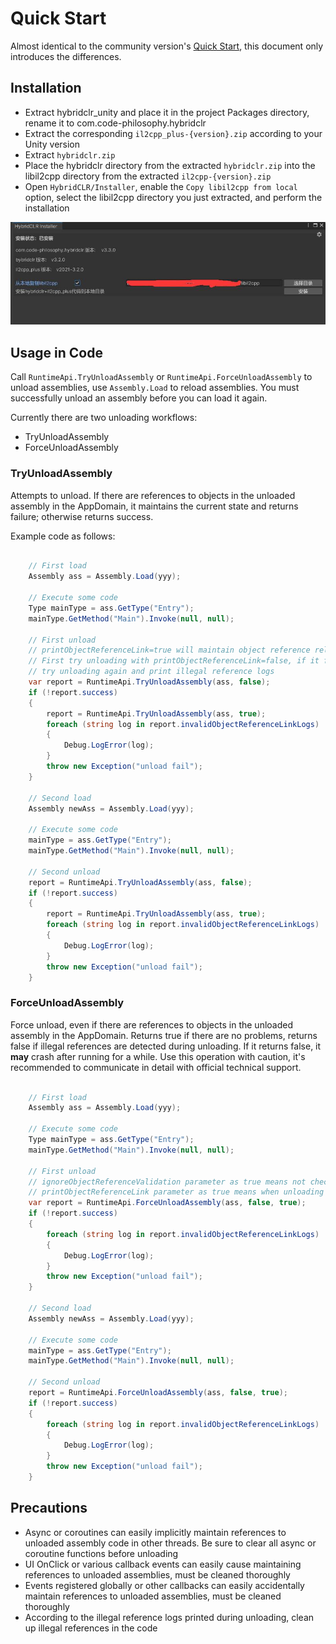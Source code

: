 # Quick Start

Almost identical to the community version's [Quick Start](../../beginner/quickstart.md), this document only introduces the differences.

## Installation

- Extract hybridclr_unity and place it in the project Packages directory, rename it to com.code-philosophy.hybridclr
- Extract the corresponding `il2cpp_plus-{version}.zip` according to your Unity version
- Extract `hybridclr.zip`
- Place the hybridclr directory from the extracted `hybridclr.zip` into the libil2cpp directory from the extracted `il2cpp-{version}.zip`
- Open `HybridCLR/Installer`, enable the `Copy libil2cpp from local` option, select the libil2cpp directory you just extracted, and perform the installation

![installer](/img/hybridclr/ultimate-installer.jpg)

## Usage in Code

Call `RuntimeApi.TryUnloadAssembly` or `RuntimeApi.ForceUnloadAssembly` to unload assemblies, use `Assembly.Load` to reload assemblies. You must successfully unload an assembly before you can load it again.

Currently there are two unloading workflows:

- TryUnloadAssembly
- ForceUnloadAssembly

### TryUnloadAssembly

Attempts to unload. If there are references to objects in the unloaded assembly in the AppDomain, it maintains the current state and returns failure; otherwise returns success.

Example code as follows:

```csharp

    // First load
    Assembly ass = Assembly.Load(yyy);

    // Execute some code
    Type mainType = ass.GetType("Entry");
    mainType.GetMethod("Main").Invoke(null, null);

    // First unload
    // printObjectReferenceLink=true will maintain object reference relationships, causing unloading to be time-consuming.
    // First try unloading with printObjectReferenceLink=false, if it fails set printObjectReferenceLink=true,
    // try unloading again and print illegal reference logs
    var report = RuntimeApi.TryUnloadAssembly(ass, false);
    if (!report.success)
    {
        report = RuntimeApi.TryUnloadAssembly(ass, true);
        foreach (string log in report.invalidObjectReferenceLinkLogs)
        {
            Debug.LogError(log);
        }
        throw new Exception("unload fail");
    }

    // Second load
    Assembly newAss = Assembly.Load(yyy);

    // Execute some code
    mainType = ass.GetType("Entry");
    mainType.GetMethod("Main").Invoke(null, null);

    // Second unload
    report = RuntimeApi.TryUnloadAssembly(ass, false);
    if (!report.success)
    {
        report = RuntimeApi.TryUnloadAssembly(ass, true);
        foreach (string log in report.invalidObjectReferenceLinkLogs)
        {
            Debug.LogError(log);
        }
        throw new Exception("unload fail");
    }
```

### ForceUnloadAssembly

Force unload, even if there are references to objects in the unloaded assembly in the AppDomain. Returns true if there are no problems, returns false if illegal references are detected during unloading. If it returns false, it **may** crash after running for a while. Use this operation with caution, it's recommended to communicate in detail with official technical support.

```csharp

    // First load
    Assembly ass = Assembly.Load(yyy);

    // Execute some code
    Type mainType = ass.GetType("Entry");
    mainType.GetMethod("Main").Invoke(null, null);

    // First unload
    // ignoreObjectReferenceValidation parameter as true means not checking illegal object references during unloading, which can shorten unloading time. But it's recommended to set to false both during development and production release
    // printObjectReferenceLink parameter as true means when unloading fails, detailed illegal object reference chain logs will be printed to help developers locate where illegal references are maintained. It's recommended to be true only during development, change to false after production release
    var report = RuntimeApi.ForceUnloadAssembly(ass, false, true);
    if (!report.success)
    {
        foreach (string log in report.invalidObjectReferenceLinkLogs)
        {
            Debug.LogError(log);
        }
        throw new Exception("unload fail");
    }

    // Second load
    Assembly newAss = Assembly.Load(yyy);

    // Execute some code
    mainType = ass.GetType("Entry");
    mainType.GetMethod("Main").Invoke(null, null);

    // Second unload
    report = RuntimeApi.ForceUnloadAssembly(ass, false, true);
    if (!report.success)
    {
        foreach (string log in report.invalidObjectReferenceLinkLogs)
        {
            Debug.LogError(log);
        }
        throw new Exception("unload fail");
    }
```

## Precautions

- Async or coroutines can easily implicitly maintain references to unloaded assembly code in other threads. Be sure to clear all async or coroutine functions before unloading
- UI OnClick or various callback events can easily cause maintaining references to unloaded assemblies, must be cleaned thoroughly
- Events registered globally or other callbacks can easily accidentally maintain references to unloaded assemblies, must be cleaned thoroughly
- According to the illegal reference logs printed during unloading, clean up illegal references in the code
 
 